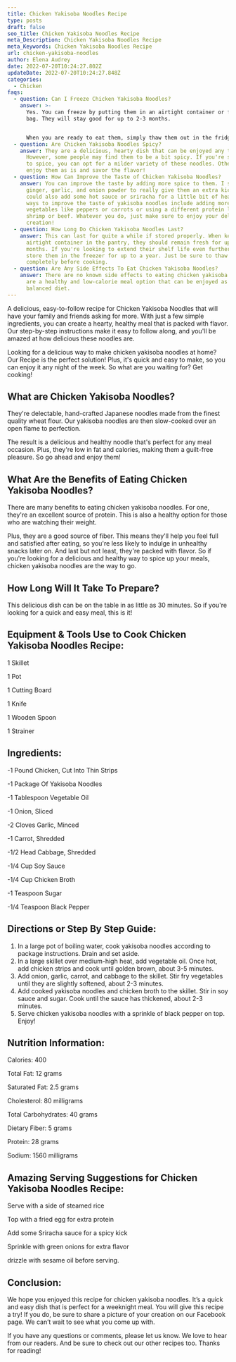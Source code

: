 ```yaml
---
title: Chicken Yakisoba Noodles Recipe
type: posts
draft: false
seo_title: Chicken Yakisoba Noodles Recipe
meta_Description: Chicken Yakisoba Noodles Recipe
meta_Keywords: Chicken Yakisoba Noodles Recipe
url: chicken-yakisoba-noodles
author: Elena Audrey
date: 2022-07-20T10:24:27.802Z
updateDate: 2022-07-20T10:24:27.848Z
categories:
  - Chicken
faqs:
  - question: Can I Freeze Chicken Yakisoba Noodles?
    answer: >-
      Yes. You can freeze by putting them in an airtight container or freezer
      bag. They will stay good for up to 2-3 months.


      When you are ready to eat them, simply thaw them out in the fridge overnight or heat them up in the microwave.
  - question: Are Chicken Yakisoba Noodles Spicy?
    answer: They are a delicious, hearty dish that can be enjoyed any time of day.
      However, some people may find them to be a bit spicy. If you're sensitive
      to spice, you can opt for a milder variety of these noodles. Otherwise,
      enjoy them as is and savor the flavor!
  - question: How Can Improve the Taste of Chicken Yakisoba Noodles?
    answer: You can improve the taste by adding more spice to them. I suggest using
      ginger, garlic, and onion powder to really give them an extra kick. You
      could also add some hot sauce or sriracha for a little bit of heat. Other
      ways to improve the taste of yakisoba noodles include adding more
      vegetables like peppers or carrots or using a different protein like
      shrimp or beef. Whatever you do, just make sure to enjoy your delicious
      creation!
  - question: How Long Do Chicken Yakisoba Noodles Last?
    answer: This can last for quite a while if stored properly. When kept in an
      airtight container in the pantry, they should remain fresh for up to six
      months. If you're looking to extend their shelf life even further, you can
      store them in the freezer for up to a year. Just be sure to thaw them
      completely before cooking.
  - question: Are Any Side Effects To Eat Chicken Yakisoba Noodles?
    answer: There are no known side effects to eating chicken yakisoba noodles. They
      are a healthy and low-calorie meal option that can be enjoyed as part of a
      balanced diet.
---
```

A delicious, easy-to-follow recipe for Chicken Yakisoba Noodles that will have your family and friends asking for more. With just a few simple ingredients, you can create a hearty, healthy meal that is packed with flavor. Our step-by-step instructions make it easy to follow along, and you'll be amazed at how delicious these noodles are.

Looking for a delicious way to make chicken yakisoba noodles at home? Our Recipe is the perfect solution! Plus, it's quick and easy to make, so you can enjoy it any night of the week. So what are you waiting for? Get cooking!

## **What are Chicken Yakisoba Noodles?**

They're delectable, hand-crafted Japanese noodles made from the finest quality wheat flour. Our yakisoba noodles are then slow-cooked over an open flame to perfection.

The result is a delicious and healthy noodle that's perfect for any meal occasion. Plus, they're low in fat and calories, making them a guilt-free pleasure. So go ahead and enjoy them!

## **What Are the Benefits of Eating Chicken Yakisoba Noodles?**

There are many benefits to eating chicken yakisoba noodles. For one, they're an excellent source of protein. This is also a healthy option for those who are watching their weight.

Plus, they are a good source of fiber. This means they'll help you feel full and satisfied after eating, so you're less likely to indulge in unhealthy snacks later on. And last but not least, they're packed with flavor. So if you're looking for a delicious and healthy way to spice up your meals, chicken yakisoba noodles are the way to go.

## **How Long Will It Take To Prepare?**

This delicious dish can be on the table in as little as 30 minutes. So if you're looking for a quick and easy meal, this is it!

## **Equipment & Tools Use to Cook Chicken Yakisoba Noodles Recipe:**

1 Skillet

1 Pot

1 Cutting Board

1 Knife

1 Wooden Spoon

1 Strainer

## **Ingredients:**

\-1 Pound Chicken, Cut Into Thin Strips

\-1 Package Of Yakisoba Noodles

\-1 Tablespoon Vegetable Oil

\-1 Onion, Sliced

\-2 Cloves Garlic, Minced

\-1 Carrot, Shredded

\-1/2 Head Cabbage, Shredded

\-1/4 Cup Soy Sauce

\-1/4 Cup Chicken Broth

\-1 Teaspoon Sugar

\-1/4 Teaspoon Black Pepper

## **Directions or Step By Step Guide:**

1. In a large pot of boiling water, cook yakisoba noodles according to package instructions. Drain and set aside.
2. In a large skillet over medium-high heat, add vegetable oil. Once hot, add chicken strips and cook until golden brown, about 3-5 minutes.
3. Add onion, garlic, carrot, and cabbage to the skillet. Stir fry vegetables until they are slightly softened, about 2-3 minutes.
4. Add cooked yakisoba noodles and chicken broth to the skillet. Stir in soy sauce and sugar. Cook until the sauce has thickened, about 2-3 minutes.
5. Serve chicken yakisoba noodles with a sprinkle of black pepper on top. Enjoy!

## **Nutrition Information:**

Calories: 400

Total Fat: 12 grams

Saturated Fat: 2.5 grams

Cholesterol: 80 milligrams

Total Carbohydrates: 40 grams

Dietary Fiber: 5 grams

Protein: 28 grams

Sodium: 1560 milligrams

## **Amazing Serving Suggestions for Chicken Yakisoba Noodles Recipe:**

Serve with a side of steamed rice

Top with a fried egg for extra protein

Add some Sriracha sauce for a spicy kick

Sprinkle with green onions for extra flavor

drizzle with sesame oil before serving.

## **Conclusion:**

We hope you enjoyed this recipe for chicken yakisoba noodles. It’s a quick and easy dish that is perfect for a weeknight meal. You will give this recipe a try! If you do, be sure to share a picture of your creation on our Facebook page. We can’t wait to see what you come up with.

If you have any questions or comments, please let us know. We love to hear from our readers. And be sure to check out our other recipes too. Thanks for reading!